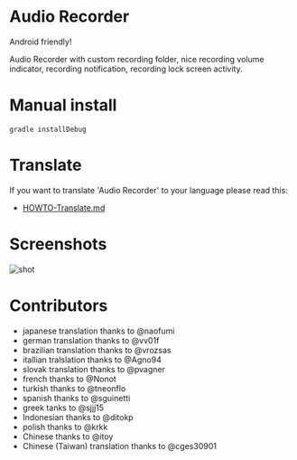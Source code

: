# Audio Recorder

Android friendly!

Audio Recorder with custom recording folder, nice recording volume indicator, recording notification, recording lock screen activity.

# Manual install

    gradle installDebug

# Translate

If you want to translate 'Audio Recorder' to your language  please read this:

  * [HOWTO-Translate.md](/docs/HOWTO-Translate.md)

# Screenshots

![shot](/docs/shot.png)

# Contributors

  * japanese translation thanks to @naofumi
  * german translation thanks to @vv01f
  * brazilian translation thanks to @vrozsas
  * itallian tralslation thanks to @Agno94
  * slovak translation thanks to @pvagner
  * french thanks to @Nonot
  * turkish thanks to @tneonflo
  * spanish thanks to @sguinetti
  * greek tanks to @sjjj15
  * Indonesian thanks to @ditokp
  * polish thanks to @krkk
  * Chinese thanks to @itoy
  * Chinese (Taiwan) translation thanks to @cges30901

